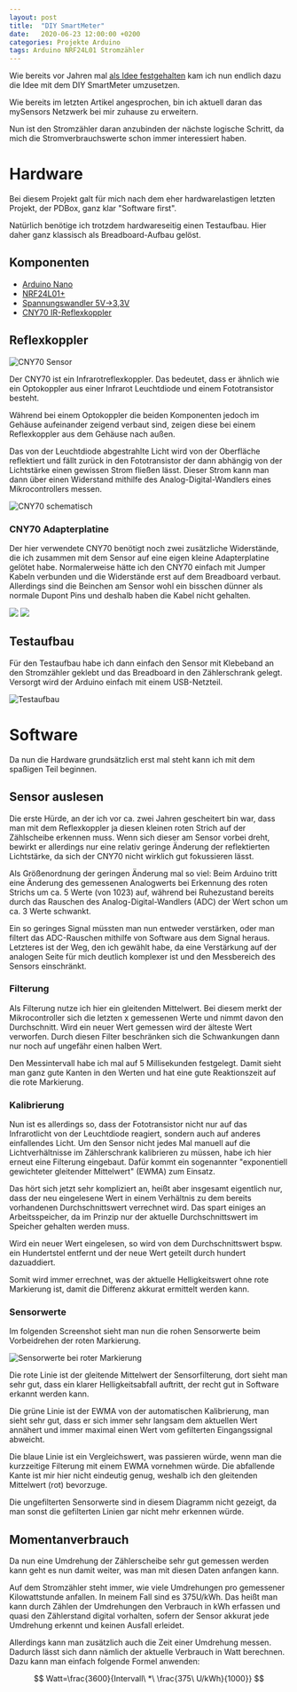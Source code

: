 ```yaml
---
layout: post
title:  "DIY SmartMeter"
date:   2020-06-23 12:00:00 +0200
categories: Projekte Arduino
tags: Arduino NRF24L01 Stromzähler
---
```


Wie bereits vor Jahren mal [als Idee festgehalten](/2015/11/idee-arduino-momentanstromverbrauchsanzeige/) kam ich nun endlich dazu die Idee mit dem DIY SmartMeter umzusetzen.

Wie bereits im letzten Artikel angesprochen, bin ich aktuell daran das mySensors Netzwerk bei mir zuhause zu erweitern.

Nun ist den Stromzähler daran anzubinden der nächste logische Schritt, da mich die Stromverbrauchswerte schon immer interessiert haben.

<!--more-->

# Hardware
Bei diesem Projekt galt für mich nach dem eher hardwarelastigen letzten Projekt, der PDBox, ganz klar "Software first".

Natürlich benötige ich trotzdem hardwareseitig einen Testaufbau. Hier daher ganz klassisch als Breadboard-Aufbau gelöst.

## Komponenten

  - [Arduino Nano](https://www.banggood.com/ATmega328P-Arduino-Compatible-Nano-V3-Improved-Version-No-Cable-p-959231.html?p=U530099241512014110R)
  - [NRF24L01+](https://www.banggood.com/3Pcs-NRF24L01-SI24R1-2_4G-Wireless-Power-Enhanced-Communication-Receiver-Module-p-1057155.html?p=U530099241512014110R)
  - [Spannungswandler 5V->3,3V](https://www.banggood.com/5Pcs-5V-To-3_3V-DC-DC-AMS1117-800MA-Step-Down-Power-Supply-Buck-Module-p-944686.html?p=U530099241512014110R)
  - [CNY70 IR-Reflexkoppler](https://www.reichelt.de/index.html?ARTICLE=6683)


## Reflexkoppler
![CNY70 Sensor](/uploads/2018-06-23-diy-smartmeter/CNY70.jpg)

Der CNY70 ist ein Infrarotreflexkoppler. Das bedeutet, dass er ähnlich wie ein Optokoppler aus einer Infrarot Leuchtdiode und einem Fototransistor besteht.

Während bei einem Optokoppler die beiden Komponenten jedoch im Gehäuse aufeinander zeigend verbaut sind, zeigen diese bei einem Reflexkoppler aus dem Gehäuse nach außen.

Das von der Leuchtdiode abgestrahlte Licht wird von der Oberfläche reflektiert und fällt zurück in den Fototransistor der dann abhängig von der Lichtstärke einen gewissen Strom fließen lässt. Dieser Strom kann man dann über einen Widerstand mithilfe des Analog-Digital-Wandlers eines Mikrocontrollers messen.

![CNY70 schematisch](/uploads/2018-06-23-diy-smartmeter/CNY70_schematically.png)
### CNY70 Adapterplatine
Der hier verwendete CNY70 benötigt noch zwei zusätzliche Widerstände, die ich zusammen mit dem Sensor auf eine eigen kleine Adapterplatine gelötet habe. Normalerweise hätte ich den CNY70 einfach mit Jumper Kabeln verbunden und die Widerstände erst auf dem Breadboard verbaut. Allerdings sind die Beinchen am Sensor wohl ein bisschen dünner als normale Dupont Pins und deshalb haben die Kabel nicht gehalten.

<!-- [gallery type="rectangular" ids="2093,2103"] -->
![](/uploads/2018-06-23-diy-smartmeter/CNY70_breakout_board.jpg)
![](/uploads/2018-06-23-diy-smartmeter/CNY70_breakout_schematic.png)

## Testaufbau
Für den Testaufbau habe ich dann einfach den Sensor mit Klebeband an den Stromzähler geklebt und das Breadboard in den Zählerschrank gelegt. Versorgt wird der Arduino einfach mit einem USB-Netzteil.

![Testaufbau](/uploads/2018-06-23-diy-smartmeter/test_setup.jpg)

# Software
Da nun die Hardware grundsätzlich erst mal steht kann ich mit dem spaßigen Teil beginnen.

## Sensor auslesen
Die erste Hürde, an der ich vor ca. zwei Jahren gescheitert bin war, dass man mit dem Reflexkoppler ja diesen kleinen roten Strich auf der Zählscheibe erkennen muss. Wenn sich dieser am Sensor vorbei dreht, bewirkt er allerdings nur eine relativ geringe Änderung der reflektierten Lichtstärke, da sich der CNY70 nicht wirklich gut fokussieren lässt.

Als Größenordnung der geringen Änderung mal so viel: Beim Arduino tritt eine Änderung des gemessenen Analogwerts bei Erkennung des roten Strichs um ca. 5 Werte (von 1023) auf, während bei Ruhezustand bereits durch das Rauschen des Analog-Digital-Wandlers (ADC) der Wert schon um ca. 3 Werte schwankt.

Ein so geringes Signal müssten man nun entweder verstärken, oder man filtert das ADC-Rauschen mithilfe von Software aus dem Signal heraus. Letzteres ist der Weg, den ich gewählt habe, da eine Verstärkung auf der analogen Seite für mich deutlich komplexer ist und den Messbereich des Sensors einschränkt.

### Filterung
Als Filterung nutze ich hier ein gleitenden Mittelwert. Bei diesem merkt der Mikrocontroller sich die letzten x gemessenen Werte und nimmt davon den Durchschnitt. Wird ein neuer Wert gemessen wird der älteste Wert verworfen. Durch diesen Filter beschränken sich die Schwankungen dann nur noch auf ungefähr einen halben Wert.

Den Messintervall habe ich mal auf 5 Millisekunden festgelegt. Damit sieht man ganz gute Kanten in den Werten und hat eine gute Reaktionszeit auf die rote Markierung.

### Kalibrierung
Nun ist es allerdings so, dass der Fototransistor nicht nur auf das Infrarotlicht von der Leuchtdiode reagiert, sondern auch auf anderes einfallendes Licht. Um den Sensor nicht jedes Mal manuell auf die Lichtverhältnisse im Zählerschrank kalibrieren zu müssen, habe ich hier erneut eine Filterung eingebaut. Dafür kommt ein sogenannter "exponentiell gewichteter gleitender Mittelwert" (EWMA) zum Einsatz.

Das hört sich jetzt sehr kompliziert an, heißt aber insgesamt eigentlich nur, dass der neu eingelesene Wert in einem Verhältnis zu dem bereits vorhandenen Durchschnittswert verrechnet wird. Das spart einiges an Arbeitsspeicher, da im Prinzip nur der aktuelle Durchschnittswert im Speicher gehalten werden muss.

Wird ein neuer Wert eingelesen, so wird von dem Durchschnittswert bspw. ein Hundertstel entfernt und der neue Wert geteilt durch hundert dazuaddiert.

Somit wird immer errechnet, was der aktuelle Helligkeitswert ohne rote Markierung ist, damit die Differenz akkurat ermittelt werden kann.

### Sensorwerte
Im folgenden Screenshot sieht man nun die rohen Sensorwerte beim Vorbeidrehen der roten Markierung.

![Sensorwerte bei roter Markierung](/uploads/2018-06-23-diy-smartmeter/pulse.jpg)

Die rote Linie ist der gleitende Mittelwert der Sensorfilterung, dort sieht man sehr gut, dass ein klarer Helligkeitsabfall auftritt, der recht gut in Software erkannt werden kann.

Die grüne Linie ist der EWMA von der automatischen Kalibrierung, man sieht sehr gut, dass er sich immer sehr langsam dem aktuellen Wert annähert und immer maximal einen Wert vom gefilterten Eingangssignal abweicht.

Die blaue Linie ist ein Vergleichswert, was passieren würde, wenn man die kurzzeitige Filterung mit einem EWMA vornehmen würde. Die abfallende Kante ist mir hier nicht eindeutig genug, weshalb ich den gleitenden Mittelwert (rot) bevorzuge.

Die ungefilterten Sensorwerte sind in diesem Diagramm nicht gezeigt, da man sonst die gefilterten Linien gar nicht mehr erkennen würde.

## Momentanverbrauch
Da nun eine Umdrehung der Zählerscheibe sehr gut gemessen werden kann geht es nun damit weiter, was man mit diesen Daten anfangen kann.

Auf dem Stromzähler steht immer, wie viele Umdrehungen pro gemessener Kilowattstunde anfallen. In meinem Fall sind es 375U/kWh. Das heißt man kann durch Zählen der Umdrehungen den Verbrauch in kWh erfassen und quasi den Zählerstand digital vorhalten, sofern der Sensor akkurat jede Umdrehung erkennt und keinen Ausfall erleidet.

Allerdings kann man zusätzlich auch die Zeit einer Umdrehung messen. Dadurch lässt sich dann nämlich der aktuelle Verbrauch in Watt berechnen. Dazu kann man einfach folgende Formel anwenden:

$$
Watt=\frac{3600}{Intervall\ *\ \frac{375\ U/kWh}{1000}}
$$

<script src="/assets/js/MathJax/MathJax.js?config=TeX-MML-AM_CHTML"></script>
